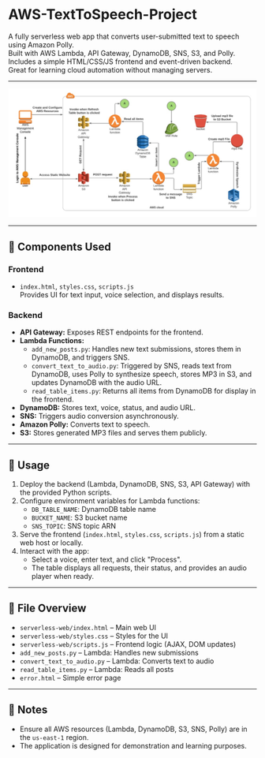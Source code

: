 # AWS-TextToSpeech-Project

A fully serverless web app that converts user-submitted text to speech using Amazon Polly.  
Built with AWS Lambda, API Gateway, DynamoDB, SNS, S3, and Polly.  
Includes a simple HTML/CSS/JS frontend and event-driven backend.  
Great for learning cloud automation without managing servers.

---

![App Demo](https://github.com/Shameera1111/AWS-TextToSpeech-Project/blob/d3564e4eaa58ba9e7fc0c723c3ed9b4d68f849eb/WhatsApp%20Image%202025-07-03%20at%2023.59.57_de623ac2.jpg)

---

## 🔧 Components Used

### Frontend
- `index.html`, `styles.css`, `scripts.js`  
  Provides UI for text input, voice selection, and displays results.

### Backend
- **API Gateway:** Exposes REST endpoints for the frontend.
- **Lambda Functions:**
  - `add_new_posts.py`: Handles new text submissions, stores them in DynamoDB, and triggers SNS.
  - `convert_text_to_audio.py`: Triggered by SNS, reads text from DynamoDB, uses Polly to synthesize speech, stores MP3 in S3, and updates DynamoDB with the audio URL.
  - `read_table_items.py`: Returns all items from DynamoDB for display in the frontend.
- **DynamoDB:** Stores text, voice, status, and audio URL.
- **SNS:** Triggers audio conversion asynchronously.
- **Amazon Polly:** Converts text to speech.
- **S3:** Stores generated MP3 files and serves them publicly.

---

## 🚀 Usage

1. Deploy the backend (Lambda, DynamoDB, SNS, S3, API Gateway) with the provided Python scripts.  
2. Configure environment variables for Lambda functions:  
   - `DB_TABLE_NAME`: DynamoDB table name  
   - `BUCKET_NAME`: S3 bucket name  
   - `SNS_TOPIC`: SNS topic ARN  
3. Serve the frontend (`index.html`, `styles.css`, `scripts.js`) from a static web host or locally.  
4. Interact with the app:  
   - Select a voice, enter text, and click "Process".  
   - The table displays all requests, their status, and provides an audio player when ready.

---

## 📁 File Overview

- `serverless-web/index.html` – Main web UI  
- `serverless-web/styles.css` – Styles for the UI  
- `serverless-web/scripts.js` – Frontend logic (AJAX, DOM updates)  
- `add_new_posts.py` – Lambda: Handles new submissions  
- `convert_text_to_audio.py` – Lambda: Converts text to audio  
- `read_table_items.py` – Lambda: Reads all posts  
- `error.html` – Simple error page

---

## 📝 Notes

- Ensure all AWS resources (Lambda, DynamoDB, S3, SNS, Polly) are in the `us-east-1` region.  
- The application is designed for demonstration and learning purposes.
